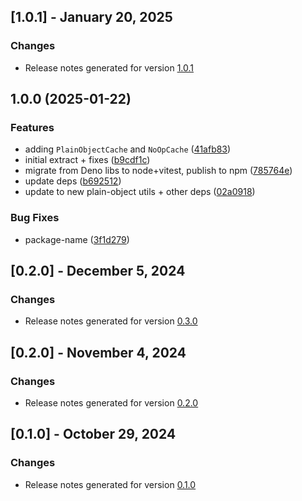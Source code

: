 ## [1.0.1] - January 20, 2025

### Changes
- Release notes generated for version [1.0.1](.release-notes/1.0.1/release.md)

## 1.0.0 (2025-01-22)


### Features

* adding `PlainObjectCache` and `NoOpCache` ([41afb83](https://github.com/plandek-utils/cache-utils/commit/41afb83e42f9ac53b550b411f94d8dd0930c2e23))
* initial extract + fixes ([b9cdf1c](https://github.com/plandek-utils/cache-utils/commit/b9cdf1c24e3a5651ee83aa52b6bfa19aa0a1a768))
* migrate from Deno libs to node+vitest, publish to npm ([785764e](https://github.com/plandek-utils/cache-utils/commit/785764e682e4464655a3028730299be350b8ff6c))
* update deps ([b692512](https://github.com/plandek-utils/cache-utils/commit/b692512b9499e2283ae2a3bbd8138462a9b57677))
* update to new plain-object utils + other deps ([02a0918](https://github.com/plandek-utils/cache-utils/commit/02a09188184309b4de7ffda7fbde74db39a01ff1))


### Bug Fixes

* package-name ([3f1d279](https://github.com/plandek-utils/cache-utils/commit/3f1d2794b8b543c6c44e6b9a64e40ec4995b7140))

## [0.2.0] - December 5, 2024

### Changes
- Release notes generated for version [0.3.0](.release-notes/0.3.0/release.md)

## [0.2.0] - November 4, 2024

### Changes
- Release notes generated for version [0.2.0](.release-notes/0.2.0/release.md)

## [0.1.0] - October 29, 2024

### Changes
- Release notes generated for version [0.1.0](.release-notes/0.1.0/release.md)
